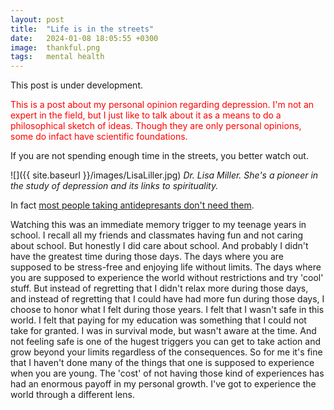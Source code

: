 ```yaml
---
layout: post
title:  "Life is in the streets"
date:   2024-01-08 18:05:55 +0300
image:  thankful.png
tags:   mental health
---
```




This post is under development.

<span style="color: red"> 
This is a post about my personal opinion regarding depression. I'm not an expert in the field, but I just like to talk about it as a means to do a  philosophical sketch of ideas. Though they are only personal opinions, some do infact have scientific foundations.</span>

If you are not spending enough time in the streets, you better watch out.




![]({{ site.baseurl }}/images/LisaLiller.jpg)
*Dr. Lisa Miller. She's a pioneer in the study of depression and its links to spirituality.*




In fact [most people taking antidepresants don't need them](https://time.com/4345517/antidepressants-depression-insomnia-depression-migraine/).






Watching this was an immediate memory trigger to my teenage years in school. I recall all my friends and classmates having fun and not caring about school. But honestly I did care about school. And probably I didn't have the greatest time during those days. The days where you are supposed to be stress-free and enjoying life without limits. The days where you are supposed to experience the world without restrictions and try 'cool' stuff.  But instead of regretting that I didn't relax more during those days, and instead of regretting that I could have had more fun during those days, I choose to honor what I felt during those years. I felt that I wasn't safe in this world. I felt that paying for my education was something that I could not take for granted. I was in survival mode, but wasn't aware at the time. And not feeling safe is one of the hugest triggers you can get to take action and grow beyond your limits regardless of the consequences. So for me it's fine that I haven't done many of the things that one is supposed to experience when you are young. The 'cost' of not having those kind of experiences has had an enormous payoff in my personal growth. I've got to experience the world through a different lens.


